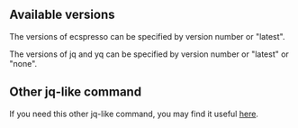 ## Available versions

The versions of ecspresso can be specified by version number or "latest".

The versions of jq and yq can be specified by version number or "latest" or "none".


## Other jq-like command

If you need this other jq-like command, you may find it useful [here](https://github.com/eitsupi/devcontainer-features/tree/main/src/jq-likes).

